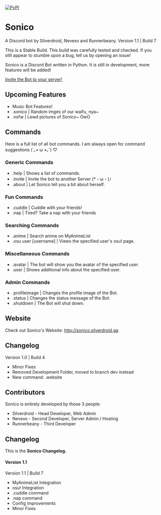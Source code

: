 [![PyPI](https://img.shields.io/pypi/pyversions/discord.py.svg)](https://pypi.python.org/pypi/discord.py/)
# Sonico
A Discord bot by Silverdroid, Nevexo and Runnerbeany.
Version 1.1 | Build 7

This is a Stable Build. This build was carefully tested and checked.
If you still appear to stumble upon a bug, tell us by opening an issue!

Sonico is a Discord Bot written in Python.
It is still in development, more features will be added!

[Invite the Bot to your server!](http://sonico.silverdroid.ga/invite.php)

## Upcoming Features
- Music Bot Features!
- .sonico | Random imges of our waifu, nya~
- .nsfw | Lewd pictures of Sonico~ OwO

## Commands
Here is a full list of all bot commands.
I am always open for command suggestions (´｡• ω •｡`) ♡

### Generic Commands
- .help | Shows a list of commands.
- .invite | Invite the bot to another Server (*・ω・)ﾉ
- .about | Let Sonico tell you a bit about herself.

### Fun Commands
- .cuddle | Cuddle with your friends!
- .nap | Tired? Take a nap with your friends

### Searching Commands
- .anime | Search anime on MyAnimeList
- .osu user [username] | Views the specified user's osu! page.

### Miscellaneous Commands
- .avatar | The bot will show you the avatar of the specified user.
- .user | Shows additional info about the specified user.

### Admin Commands
- .profileimage | Changes the profile image of the Bot.
- .status | Changes the status message of the Bot.
- .shutdown | The Bot will shut down.

## Website
Check out Sonico's Website: http://sonico.silverdroid.ga

## Changelog
Version 1.0 | Build 4
- Minor Fixes
- Removed Development Folder, moved to branch dev instead
- New command: .website

## Contributors
Sonico is entirely developed by those 3 people:

- Silverdroid - Head Developer, Web Admin
- Nevexo - Second Developer, Server Admin / Hosting
- Runnerbeany - Third Developer

## Changelog
This is the **Sonico Changelog.**

#### Version 1.1
Version 1.1 | Build 7
- MyAnimeList Integration
- osu! Integration
- .cuddle command
- .nap command
- Config improvements
- Minor Fixes
